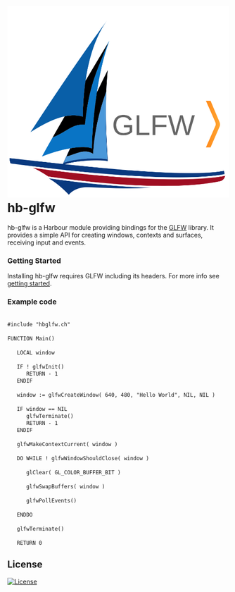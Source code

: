 # ![Logo](docs/img/harbour_glfw.svg) hb-glfw

hb-glfw is a Harbour module providing bindings for the [GLFW](https://github.com/glfw/glfw) library. It provides a simple API for creating windows, contexts and surfaces, receiving input and events.

### Getting Started

Installing hb-glfw requires GLFW including its headers. For more info see [getting started](docs/tutorial/README.md).

### Example code

```Harbour

#include "hbglfw.ch"

FUNCTION Main()

   LOCAL window

   IF ! glfwInit()
      RETURN - 1
   ENDIF

   window := glfwCreateWindow( 640, 480, "Hello World", NIL, NIL )

   IF window == NIL
      glfwTerminate()
      RETURN - 1
   ENDIF

   glfwMakeContextCurrent( window )

   DO WHILE ! glfwWindowShouldClose( window )

      glClear( GL_COLOR_BUFFER_BIT )

      glfwSwapBuffers( window )

      glfwPollEvents()

   ENDDO

   glfwTerminate()

   RETURN 0

```

## License

[![License](http://img.shields.io/:license-mit-blue.svg?style=flat-square)](LICENSE)
